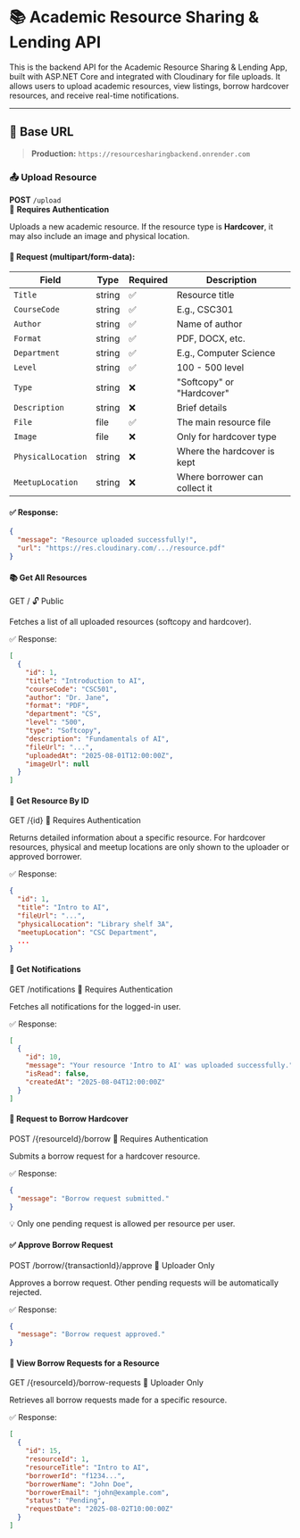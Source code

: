 # 📚 Academic Resource Sharing & Lending API

This is the backend API for the Academic Resource Sharing & Lending App, built with ASP.NET Core and integrated with Cloudinary for file uploads. It allows users to upload academic resources, view listings, borrow hardcover resources, and receive real-time notifications.

---

## 🚀 Base URL

> **Production:** `https://resourcesharingbackend.onrender.com`

### 📤 Upload Resource

**POST** `/upload`  
🔐 **Requires Authentication**

Uploads a new academic resource. If the resource type is **Hardcover**, it may also include an image and physical location.

#### 🔸 Request (multipart/form-data):

| Field              | Type   | Required | Description                   |
| ------------------ | ------ | -------- | ----------------------------- |
| `Title`            | string | ✅       | Resource title                |
| `CourseCode`       | string | ✅       | E.g., CSC301                  |
| `Author`           | string | ✅       | Name of author                |
| `Format`           | string | ✅       | PDF, DOCX, etc.               |
| `Department`       | string | ✅       | E.g., Computer Science        |
| `Level`            | string | ✅       | 100 - 500 level               |
| `Type`             | string | ❌       | "Softcopy" or "Hardcover"     |
| `Description`      | string | ❌       | Brief details                 |
| `File`             | file   | ✅       | The main resource file        |
| `Image`            | file   | ❌       | Only for hardcover type       |
| `PhysicalLocation` | string | ❌       | Where the hardcover is kept   |
| `MeetupLocation`   | string | ❌       | Where borrower can collect it |

#### ✅ Response:

```json
{
  "message": "Resource uploaded successfully!",
  "url": "https://res.cloudinary.com/.../resource.pdf"
}
```

#### 📚 Get All Resources

GET /
🔓 Public

Fetches a list of all uploaded resources (softcopy and hardcover).

✅ Response:

```json
[
  {
    "id": 1,
    "title": "Introduction to AI",
    "courseCode": "CSC501",
    "author": "Dr. Jane",
    "format": "PDF",
    "department": "CS",
    "level": "500",
    "type": "Softcopy",
    "description": "Fundamentals of AI",
    "fileUrl": "...",
    "uploadedAt": "2025-08-01T12:00:00Z",
    "imageUrl": null
  }
]
```

#### 📘 Get Resource By ID

GET /{id}
🔐 Requires Authentication

Returns detailed information about a specific resource. For hardcover resources, physical and meetup locations are only shown to the uploader or approved borrower.

✅ Response:

```json
{
  "id": 1,
  "title": "Intro to AI",
  "fileUrl": "...",
  "physicalLocation": "Library shelf 3A",
  "meetupLocation": "CSC Department",
  ...
}
```

#### 🔔 Get Notifications

GET /notifications
🔐 Requires Authentication

Fetches all notifications for the logged-in user.

✅ Response:

```json
[
  {
    "id": 10,
    "message": "Your resource 'Intro to AI' was uploaded successfully.",
    "isRead": false,
    "createdAt": "2025-08-04T12:00:00Z"
  }
]
```

#### 📩 Request to Borrow Hardcover

POST /{resourceId}/borrow
🔐 Requires Authentication

Submits a borrow request for a hardcover resource.

✅ Response:

```json
{
  "message": "Borrow request submitted."
}
```

💡 Only one pending request is allowed per resource per user.

#### ✅ Approve Borrow Request

POST /borrow/{transactionId}/approve
🔐 Uploader Only

Approves a borrow request. Other pending requests will be automatically rejected.

✅ Response:

```json
{
  "message": "Borrow request approved."
}
```

#### 📜 View Borrow Requests for a Resource

GET /{resourceId}/borrow-requests
🔐 Uploader Only

Retrieves all borrow requests made for a specific resource.

✅ Response:

```json
[
  {
    "id": 15,
    "resourceId": 1,
    "resourceTitle": "Intro to AI",
    "borrowerId": "f1234...",
    "borrowerName": "John Doe",
    "borrowerEmail": "john@example.com",
    "status": "Pending",
    "requestDate": "2025-08-02T10:00:00Z"
  }
]
```

